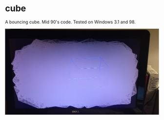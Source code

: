 # cube
A bouncing cube.  Mid 90's code.  Tested on Windows 3.1 and 98.

![Alt text](screenshot.png?raw=true)
